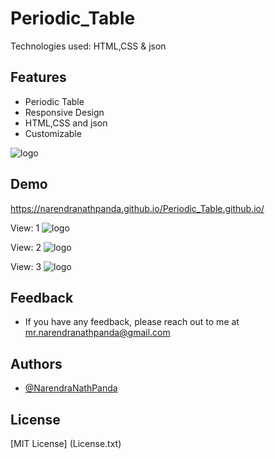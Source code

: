 # Periodic_Table
Technologies used: HTML,CSS & json




## Features
- Periodic Table
- Responsive Design
- HTML,CSS and json
- Customizable

![logo](https://github.com/NarendraNathPanda/Periodic_Table.github.io/blob/main/lively_p.gif)

## Demo
https://narendranathpanda.github.io/Periodic_Table.github.io/

View: 1
![logo](https://github.com/NarendraNathPanda/Periodic_Table.github.io/blob/main/image/view1.png)

View: 2
![logo](https://github.com/NarendraNathPanda/Periodic_Table.github.io/blob/main/image/view2.png)

View: 3
![logo](https://github.com/NarendraNathPanda/Periodic_Table.github.io/blob/main/image/view3.png)


## Feedback
- If you have any feedback, please reach out to me at mr.narendranathpanda@gmail.com

## Authors
- [@NarendraNathPanda](https://github.com/NarendraNathPanda)

## License
[MIT License] (License.txt)